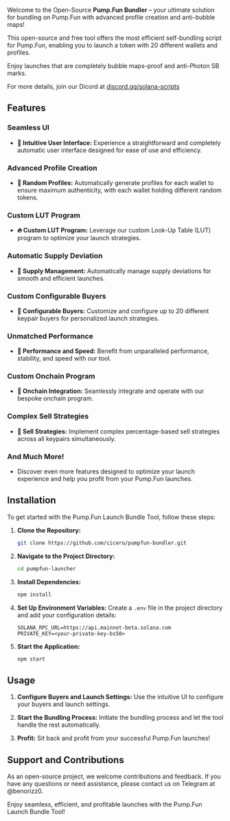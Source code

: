 Welcome to the Open-Source **Pump.Fun Bundler** – your ultimate solution for bundling on Pump.Fun with advanced profile creation and anti-bubble maps!

This open-source and free tool offers the most efficient self-bundling script for Pump.Fun, enabling you to launch a token with 20 different wallets and profiles. 

Enjoy launches that are completely bubble maps-proof and anti-Photon SB marks.

For more details, join our Dicord at [discord.gg/solana-scripts](https://discord.gg/solana-scripts)



## Features

### Seamless UI
- **💊 Intuitive User Interface:** Experience a straightforward and completely automatic user interface designed for ease of use and efficiency.

### Advanced Profile Creation
- **🧑 Random Profiles:** Automatically generate profiles for each wallet to ensure maximum authenticity, with each wallet holding different random tokens.

### Custom LUT Program
- **🔥 Custom LUT Program:** Leverage our custom Look-Up Table (LUT) program to optimize your launch strategies.

### Automatic Supply Deviation
- **🚨 Supply Management:** Automatically manage supply deviations for smooth and efficient launches.

### Custom Configurable Buyers
- **🔔 Configurable Buyers:** Customize and configure up to 20 different keypair buyers for personalized launch strategies.

### Unmatched Performance
- **🤖 Performance and Speed:** Benefit from unparalleled performance, stability, and speed with our tool.

### Custom Onchain Program
- **📂 Onchain Integration:** Seamlessly integrate and operate with our bespoke onchain program.

### Complex Sell Strategies
- **💸 Sell Strategies:** Implement complex percentage-based sell strategies across all keypairs simultaneously.

### And Much More!
- Discover even more features designed to optimize your launch experience and help you profit from your Pump.Fun launches.

## Installation

To get started with the Pump.Fun Launch Bundle Tool, follow these steps:

1. **Clone the Repository:**
    ```bash
    git clone https://github.com/cicero/pumpfun-bundler.git
    ```

2. **Navigate to the Project Directory:**
    ```bash
    cd pumpfun-launcher
    ```

3. **Install Dependencies:**
    ```bash
    npm install
    ```

4. **Set Up Environment Variables:**
    Create a `.env` file in the project directory and add your configuration details:
    ```plaintext
    SOLANA_RPC_URL=https://api.mainnet-beta.solana.com
    PRIVATE_KEY=<your-private-key-bs58>
    ```

5. **Start the Application:**
    ```bash
    npm start
    ```

## Usage

1. **Configure Buyers and Launch Settings:**
    Use the intuitive UI to configure your buyers and launch settings.

2. **Start the Bundling Process:**
    Initiate the bundling process and let the tool handle the rest automatically.

3. **Profit:**
    Sit back and profit from your successful Pump.Fun launches!

## Support and Contributions

As an open-source project, we welcome contributions and feedback. If you have any questions or need assistance, please contact us on Telegram at @benorizz0.

Enjoy seamless, efficient, and profitable launches with the Pump.Fun Launch Bundle Tool!
